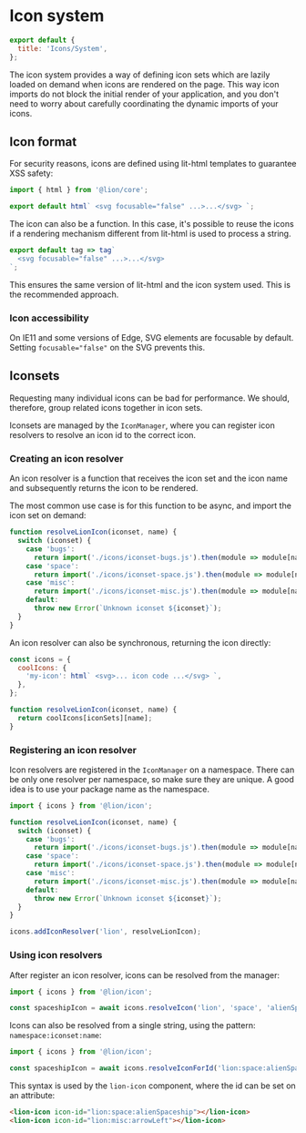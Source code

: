 # Icon system

```js script
export default {
  title: 'Icons/System',
};
```

The icon system provides a way of defining icon sets which are lazily loaded on demand when
icons are rendered on the page. This way icon imports do not block the initial render of your
application, and you don't need to worry about carefully coordinating the dynamic imports of your icons.

## Icon format

For security reasons, icons are defined using lit-html templates to guarantee XSS safety:

```js
import { html } from '@lion/core';

export default html` <svg focusable="false" ...>...</svg> `;
```

The icon can also be a function. In this case, it's possible to reuse the icons if a
rendering mechanism different from lit-html is used to process a string.

```js
export default tag => tag`
  <svg focusable="false" ...>...</svg>
`;
```

This ensures the same version of lit-html and the icon system used. This is the recommended approach.

### Icon accessibility

On IE11 and some versions of Edge, SVG elements are focusable by default.
Setting `focusable="false"` on the SVG prevents this.

## Iconsets

Requesting many individual icons can be bad for performance. We should, therefore, group related icons
together in icon sets.

Iconsets are managed by the `IconManager`, where you can register icon resolvers to resolve an icon id
to the correct icon.

### Creating an icon resolver

An icon resolver is a function that receives the icon set and the icon name and subsequently
returns the icon to be rendered.

The most common use case is for this function to be async, and import the icon set on demand:

```js
function resolveLionIcon(iconset, name) {
  switch (iconset) {
    case 'bugs':
      return import('./icons/iconset-bugs.js').then(module => module[name]);
    case 'space':
      return import('./icons/iconset-space.js').then(module => module[name]);
    case 'misc':
      return import('./icons/iconset-misc.js').then(module => module[name]);
    default:
      throw new Error(`Unknown iconset ${iconset}`);
  }
}
```

An icon resolver can also be synchronous, returning the icon directly:

```js
const icons = {
  coolIcons: {
    'my-icon': html` <svg>... icon code ...</svg> `,
  },
};

function resolveLionIcon(iconset, name) {
  return coolIcons[iconSets][name];
}
```

### Registering an icon resolver

Icon resolvers are registered in the `IconManager` on a namespace. There can be only one resolver per namespace, so
make sure they are unique. A good idea is to use your package name as the namespace.

```js
import { icons } from '@lion/icon';

function resolveLionIcon(iconset, name) {
  switch (iconset) {
    case 'bugs':
      return import('./icons/iconset-bugs.js').then(module => module[name]);
    case 'space':
      return import('./icons/iconset-space.js').then(module => module[name]);
    case 'misc':
      return import('./icons/iconset-misc.js').then(module => module[name]);
    default:
      throw new Error(`Unknown iconset ${iconset}`);
  }
}

icons.addIconResolver('lion', resolveLionIcon);
```

### Using icon resolvers

After register an icon resolver, icons can be resolved from the manager:

```js
import { icons } from '@lion/icon';

const spaceshipIcon = await icons.resolveIcon('lion', 'space', 'alienSpaceship');
```

Icons can also be resolved from a single string, using the pattern: `namespace:iconset:name`:

```js
import { icons } from '@lion/icon';

const spaceshipIcon = await icons.resolveIconForId('lion:space:alienSpaceship');
```

This syntax is used by the `lion-icon` component, where the id can be set on an attribute:

```html
<lion-icon icon-id="lion:space:alienSpaceship"></lion-icon>
<lion-icon icon-id="lion:misc:arrowLeft"></lion-icon>
```
